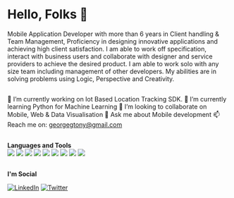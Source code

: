 # Hello, Folks 👋

Mobile Application Developer with more than 6 years in Client handling & Team Management, Proficiency in designing innovative applications and achieving high client satisfaction. I am able to work off specification, interact with business users and collaborate with designer and service providers to achieve the desired product. I am able to work solo with any size team including management of other developers. My abilities are in solving problems using Logic, Perspective and Creativity.

##
🔭 I’m currently working on Iot Based Location Tracking SDK.
🌱 I’m currently learning Python for Machine Learning
👯 I’m looking to collaborate on Mobile, Web & Data Visualisation
💬 Ask me about Mobile development
📫 Reach me on: georgegtony@gmail.com
##

**Languages and Tools**  
<img src ="https://img.shields.io/badge/-Android-white?style=for-the-badge&logo=android"> <img src ="https://img.shields.io/badge/-Kotlin-white?style=for-the-badge&logo=kotlin"> <img src="https://img.shields.io/badge/-JAVA-orange?style=for-the-badge&logo=java"> <img src="https://img.shields.io/badge/-Android%20Studio-white?style=for-the-badge&logo=android-studio"> <img src ="https://img.shields.io/badge/-iOS-red?style=for-the-badge&logo=apple"> <img src="https://img.shields.io/badge/-Swift-white?style=for-the-badge&logo=swift"> <img src="https://img.shields.io/badge/-Flutter-blue?style=for-the-badge&logo=flutter"> <img src="https://img.shields.io/badge/-DART-blue?style=for-the-badge&logo=dart">  <img src ="https://img.shields.io/badge/-HTML-red?style=for-the-badge&logo=html"> 

##

**I'm Social** 

<a href="https://www.linkedin.com/in/george-g-tony/" target="_blank"><img src="https://img.shields.io/badge/LinkedIn-%230077B5.svg?&style=flat-square&logo=linkedin&logoColor=white" alt="LinkedIn"></a>
<a href="https://twitter.com/georgeysview" target="_blank"><img src="https://img.shields.io/twitter/url?label=Follow&style=social&url=https%3A%2F%2Fshields.io" alt="Twitter"></a>

##

